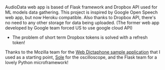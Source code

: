 AudioData web app is based of Flask framework and Dropbox API used for ML models data gathering.
This project is inspired by Google Open Speech web app, but now Heroku compatible. Also thanks to Dropbox API, there's no need to any other storage for data being uploaded. (The former web app developed by Google team forced US to use google cloud API)
+ The problem of short term Dropbox tokens is solved with a refresh token!



Thanks to the Mozilla team for the [Web Dictaphone sample application](https://developer.mozilla.org/en-US/docs/Web/API/MediaStream_Recording_API/Using_the_MediaStream_Recording_API#A_sample_application_Web_Dictaphone)
that I used as a starting point, [Sole](https://soledadpenades.com/) for the
oscilloscope, and the Flask team for a lovely Python microframework!

